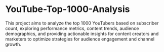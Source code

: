 # YouTube-Top-1000-Analysis
This project aims to analyze the top 1000 YouTubers based on subscriber count, exploring performance metrics, content trends, audience demographics, and providing actionable insights for content creators and marketers to optimize strategies for audience engagement and channel growth.
